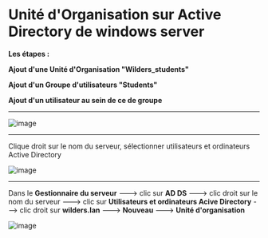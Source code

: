# Unité d'Organisation sur Active Directory de windows server   

**Les étapes :**  

**Ajout d'une Unité d'Organisation "Wilders_students"**  

**Ajout d'un Groupe d'utilisateurs "Students"**  

**Ajout d'un utilisateur au sein de ce de groupe**

___

![image](https://github.com/techerbeatrice/Active_Directory_Unite_Organisation/assets/138071140/8ebe1ce2-4182-4d4d-bf4f-c213d20271b9)

___

Clique droit sur le nom du serveur, sélectionner utilisateurs et ordinateurs Active Directory

![image](https://github.com/techerbeatrice/Active_Directory_Unite_Organisation/assets/138071140/e45c8112-c83b-4cb4-b5c8-50f22322f26c)

____

Dans le **Gestionnaire du serveur** ---> clic sur **AD DS** ---> clic droit sur le nom du serveur ---> clic sur **Utilisateurs et ordinateurs Acive Directory** ---> clic droit sur **wilders.lan** ---> **Nouveau** ---> **Unité d'organisation**

![image](https://github.com/techerbeatrice/Active_Directory_Unite_Organisation/assets/138071140/a1addde1-ba6c-413e-80e8-76b0810c3d47)
